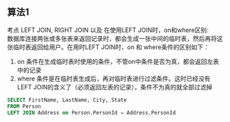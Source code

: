 ## 算法1

考点 LEFT JOIN, RIGHT JOIN 以及 在使用LEFT JOIN时，on和where区别:<br>
数据库连接两张或多张表来返回记录时，都会生成一张中间的临时表，然后再将这张临时表返回给用户。在用时LEFT JOIN时，on 和 where条件的区别如下：
1. on 条件在生成临时表时使用的条件，不管on中条件是否为真，都会返回左表中的记录
2. where 条件是在临时表生成后，再对临时表进行过滤条件。这时已经没有LEFT JOIN的含义了（必须返回左表的记录），条件不为真的就全部过滤掉

```SQL
SELECT FirstName, LastName, City, State
FROM Person
LEFT JOIN Address on Person.PersonId = Address.PersonId
```